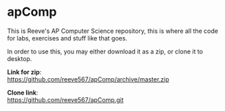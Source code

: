 # apComp
This is Reeve's AP Computer Science repository, this is where all the code for labs, exercises and stuff like that goes.

In order to use this, you may either download it as a zip, or clone it to desktop. <br>

**Link for zip**: <br>
https://github.com/reeve567/apComp/archive/master.zip

**Clone link**: <br>
https://github.com/reeve567/apComp.git
